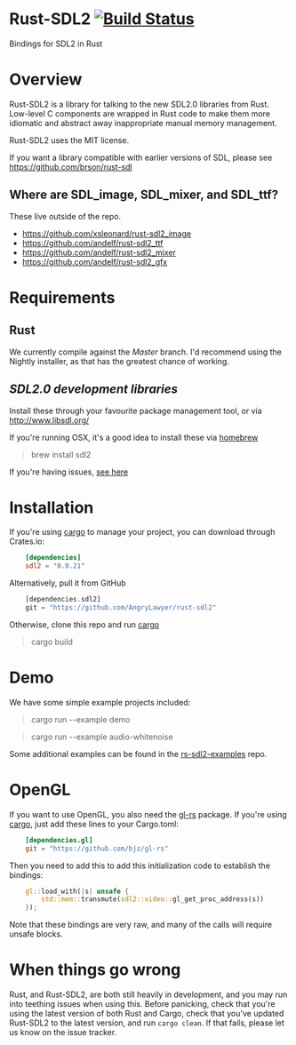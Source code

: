 # Rust-SDL2 [![Build Status](https://travis-ci.org/AngryLawyer/rust-sdl2.png?branch=master)](https://travis-ci.org/AngryLawyer/rust-sdl2)

Bindings for SDL2 in Rust

# Overview

Rust-SDL2 is a library for talking to the new SDL2.0 libraries from Rust. Low-level C components are wrapped in Rust code to make them more idiomatic and abstract away inappropriate manual memory management.

Rust-SDL2 uses the MIT license.

If you want a library compatible with earlier versions of SDL, please see https://github.com/brson/rust-sdl

## Where are SDL_image, SDL_mixer, and SDL_ttf?

These live outside of the repo.

* https://github.com/xsleonard/rust-sdl2_image
* https://github.com/andelf/rust-sdl2_ttf
* https://github.com/andelf/rust-sdl2_mixer
* https://github.com/andelf/rust-sdl2_gfx

# Requirements

## Rust

We currently compile against the *Master* branch. I'd recommend using the Nightly installer, as that has the greatest chance of working.

## *SDL2.0  development libraries*
Install these through your favourite package management tool, or via http://www.libsdl.org/

If you're running OSX, it's a good idea to install these via [homebrew](http://brew.sh/)

> brew install sdl2

If you're having issues, [see here](https://github.com/PistonDevelopers/rust-empty/issues/175)

# Installation

If you're using [cargo](http://crates.io/) to manage your project, you can download through Crates.io:

```toml
    [dependencies]
    sdl2 = "0.0.21"
```

Alternatively, pull it from GitHub

```rust
    [dependencies.sdl2]
    git = "https://github.com/AngryLawyer/rust-sdl2"
```

Otherwise, clone this repo and run [cargo](http://crates.io/)

> cargo build

# Demo

We have some simple example projects included:

> cargo run --example demo

> cargo run --example audio-whitenoise

Some additional examples can be found in the [rs-sdl2-examples](https://github.com/jdeseno/rs-sdl2-examples) repo.

# OpenGL

If you want to use OpenGL, you also need the [gl-rs](https://github.com/bjz/gl-rs) package. If you're using [cargo](http://crates.io/), just add these lines to your Cargo.toml:

```toml
    [dependencies.gl]
    git = "https://github.com/bjz/gl-rs"
```

Then you need to add this to add this initialization code to establish the bindings:

```rust
    gl::load_with(|s| unsafe {
        std::mem::transmute(sdl2::video::gl_get_proc_address(s))
    });
```

Note that these bindings are very raw, and many of the calls will require unsafe blocks.

# When things go wrong
Rust, and Rust-SDL2, are both still heavily in development, and you may run into teething issues when using this. Before panicking, check that you're using the latest version of both Rust and Cargo, check that you've updated Rust-SDL2 to the latest version, and run `cargo clean`. If that fails, please let us know on the issue tracker.
